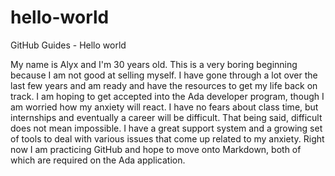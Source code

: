 # hello-world
GitHub Guides - Hello world

My name is Alyx and I'm 30 years old. This is a very boring beginning because I am not good at selling myself. I have gone through a lot over the last few years and am ready and have the resources to get my life back on track. I am hoping to get accepted into the Ada developer program, though I am worried how my anxiety will react. I have no fears about class time, but internships and eventually a career will be difficult. That being said, difficult does not mean impossible. I have a great support system and a growing set of tools to deal with various issues that come up related to my anxiety.
Right now I am practicing GitHub and hope to move onto Markdown, both of which are required on the Ada application. 
